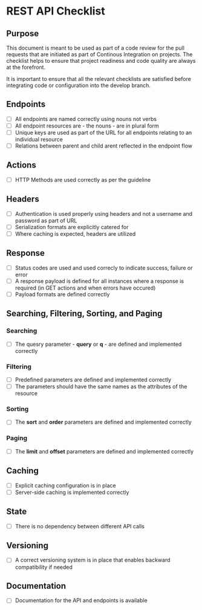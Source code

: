 
# REST API Checklist

## Purpose 
This document is meant to be used as part of a code review for the pull requests that are initiated as part of Continous Integration on projects. The checklist helps to ensure that project readiness and code quality are always at the forefront.

It is important to ensure that all the relevant checklists are satisfied before integrating code or configuration into the develop branch. 

## Endpoints
- [ ] All endpoints are named correctly using nouns not verbs
- [ ] All endpoint resources are - the nouns - are in plural form
- [ ] Unique keys are used as part of the URL for all endpoints relating to an individual resource
- [ ] Relations between parent and child arent reflected in the endpoint flow

## Actions 
- [ ] HTTP Methods are used correctly as per the guideline 

## Headers
 - [ ] Authentication is used properly using headers and not a username and password as part of URL
 - [ ] Serialization formats are explicitly catered for
 - [ ] Where caching is expected, headers are utilized

## Response
- [ ] Status codes are used and used correcly to indicate success, failure or error
- [ ] A response payload is defined for all instances where a response is required (in GET actions and when errors have occured)
- [ ] Payload formats are defined correctly

## Searching, Filtering, Sorting, and Paging

### Searching 
- [ ] The quesry parameter -  **query** or  **q** - are defined and implemented correctly

### Filtering 
- [ ] Predefined parameters are defined and implemented correctly
- [ ] The parameters should have the same names as the attributes of the resource

### Sorting
- [ ] The **sort** and **order** parameters are defined and implemented correctly

### Paging 
- [ ] The **limit** and **offset** parameters are defined and  implemented correctly

##  Caching
- [ ] Explicit caching configuration is in place 
- [ ] Server-side caching is implemented correctly 

##  State
- [ ] There is no dependency between different API calls

##  Versioning 
- [ ] A correct versioning system is in place that enables backward compatibility if needed

##  Documentation 
- [ ] Documentation for the API and endpoints is available